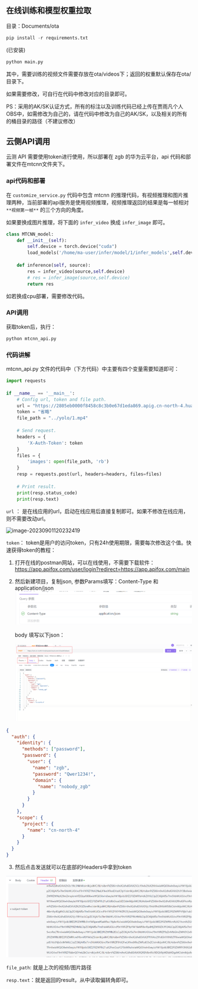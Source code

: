 ## 在线训练和模型权重拉取

目录：Documents/ota

```python
pip install -r requirements.txt
```

(已安装)

```python
python main.py
```

其中，需要训练的视频文件需要存放在ota/videos下；返回的权重默认保存在ota/目录下。

如果需要修改，可自行在代码中修改对应的目录即可。

PS：采用的AK/SK认证方式，所有的标注以及训练代码已经上传在贾雨凡个人OBS中，如需修改为自己的，请在代码中修改为自己的AK/SK，以及相关的所有的桶目录的路径（不建议修改）





## 云侧API调用

云测 API 需要使用token进行使用，所以部署在 zgb 的华为云平台，api 代码和部署文件在mtcnn文件夹下。

### api代码和部署

在 `customize_service.py` 代码中包含 mtcnn 的推理代码，有视频推理和图片推理两种，当前部署的api服务是使用视频推理，视频推理返回的结果是每一帧相对 `**视频第一帧**` 的三个方向的角度。

如果要换成图片推理，将下面的 `infer_video` 换成 `infer_image` 即可。

```python
class MTCNN_model:
    def __init__(self):
        self.device = torch.device("cuda")
        load_models('/home/ma-user/infer/model/1/infer_models',self.device)
    
    def inference(self, source):
        res = infer_video(source,self.device)
		# res = infer_image(source,self.device)
        return res
```

如若换成cpu部署，需要修改代码。

### API调用

获取token后，执行：

```python
python mtcnn_api.py
```

### 代码讲解

mtcnn_api.py 文件的代码中（下方代码）中主要有四个变量需要知道即可：

```python
import requests

if __name__ == '__main__':
    # Config url, token and file path.
    url = "https://2805eb0000f8458c8c3b0e67d1eda869.apig.cn-north-4.huaweicloudapis.com/v1/infers/00a0f8c9-8514-41ae-b710-6e3738cf2e87"
    token = "省略"
    file_path = "../yolo/1.mp4"

    # Send request.
    headers = {
        'X-Auth-Token': token
    }
    files = {
        'images': open(file_path, 'rb')
    }
    resp = requests.post(url, headers=headers, files=files)

    # Print result.
    print(resp.status_code)
    print(resp.text)
```





`url` ： 是在线应用的url，启动在线应用后直接复制即可。如果不修改在线应用，则不需要改动url。

![image-20230901120232419](../../MyBlog/public/images/image-20230901120232419.png)

`token`： token是用户的访问token，只有24h使用期限，需要每次修改这个值。快速获得token的教程：

 1. 打开在线的postman网站，可以在线使用，不需要下载软件：https://app.apifox.com/user/login?redirect=https://app.apifox.com/main

 2. 然后新建项目，复制json, 参数Params填写：Content-Type 和 application/json![image-20230901120633377](./pictures/1.png)

    
    
    body 填写以下json：
    
    ![image-20230901120605164](./pictures/2.png)

```json
{
  "auth": {
    "identity": {
      "methods": ["password"],
      "password": {
        "user": {
          "name": "zgb", 
          "password": "Qwer1234!",
          "domain": {
            "name": "nobody_zgb"  
          }
        }
      }
    },
    "scope": {
      "project": {
        "name": "cn-north-4"  
      }
    }
  }
}
```





3. 然后点击发送就可以在底部的Headers中拿到token

![image-20230901120738469](./pictures/3.png)



`file_path`: 就是上次的视频/图片路径

`resp.text`：就是返回的result，从中读取偏转角即可。



